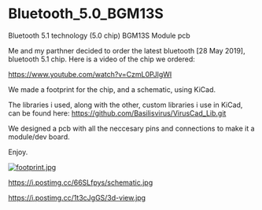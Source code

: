 # Bluetooth_5.0_BGM13S
Bluetooth 5.1 technology (5.0 chip) BGM13S Module pcb

Me and my parthner decided to order the latest bluetooth [28 May 2019], bluetooth 5.1 chip.
Here is a video of the chip we ordered:

https://www.youtube.com/watch?v=CzmL0PJlgWI

We made a footprint for the chip, and a schematic, using KiCad. 

The libraries i used, along with the other, custom libraries i use in KiCad, can be found here: https://github.com/Basilisvirus/VirusCad_Lib.git

We designed a pcb with all the neccesary pins and connections to make it a module/dev board.

Enjoy.

[![footprint.jpg](https://i.postimg.cc/Y95h1pJz/footprint.jpg)](https://postimg.cc/9RBm2jXD)

https://i.postimg.cc/66SLfpys/schematic.jpg

https://i.postimg.cc/1t3cJgGS/3d-view.jpg
